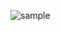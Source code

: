 ![sample](https://user-images.githubusercontent.com/187446/134494234-3cbd9ae3-2012-4602-b252-1a37ba2a5838.png)
